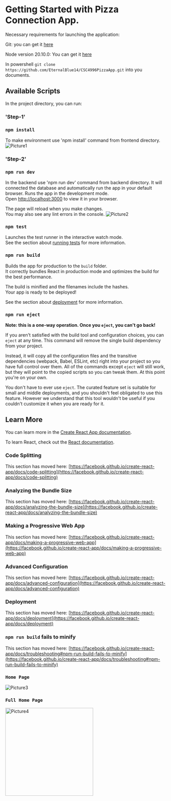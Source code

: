 # Getting Started with Pizza Connection App.
Necessary requirements for launching the application:

Git: you can get it [here](https://git-scm.com/download/win)

Node version 20.10.0: You can get it [here](https:://node.js.org/en/download/)

In powershell `git clone https://github.com/EternalBlue14/CSC4996PizzaApp.git` into you documents.


## Available Scripts

In the project directory, you can run:
### 'Step-1'
### `npm install`
To make environment use 'npm install' command from frontend directory.
![Picture1](https://github.com/EternalBlue14/CSC4996PizzaApp/assets/84642696/5d35e60e-ee26-4a71-afcd-c2a302d935d5)
### 'Step-2'
### `npm run dev`
In the backend use 'npm run dev' command from backend directory. It will connected the database and automatically run the app in your default browser.
Runs the app in the development mode.\
Open [http://localhost:3000](http://localhost:3000) to view it in your browser.

The page will reload when you make changes.\
You may also see any lint errors in the console.
![Picture2](https://github.com/EternalBlue14/CSC4996PizzaApp/assets/84642696/ac3b47c9-9c51-45f1-830e-42fdf326ccfb)



### `npm test`

Launches the test runner in the interactive watch mode.\
See the section about [running tests](https://facebook.github.io/create-react-app/docs/running-tests) for more information.

### `npm run build`

Builds the app for production to the `build` folder.\
It correctly bundles React in production mode and optimizes the build for the best performance.

The build is minified and the filenames include the hashes.\
Your app is ready to be deployed!

See the section about [deployment](https://facebook.github.io/create-react-app/docs/deployment) for more information.

### `npm run eject`

**Note: this is a one-way operation. Once you `eject`, you can't go back!**

If you aren't satisfied with the build tool and configuration choices, you can `eject` at any time. This command will remove the single build dependency from your project.

Instead, it will copy all the configuration files and the transitive dependencies (webpack, Babel, ESLint, etc) right into your project so you have full control over them. All of the commands except `eject` will still work, but they will point to the copied scripts so you can tweak them. At this point you're on your own.

You don't have to ever use `eject`. The curated feature set is suitable for small and middle deployments, and you shouldn't feel obligated to use this feature. However we understand that this tool wouldn't be useful if you couldn't customize it when you are ready for it.

## Learn More

You can learn more in the [Create React App documentation](https://facebook.github.io/create-react-app/docs/getting-started).

To learn React, check out the [React documentation](https://reactjs.org/).

### Code Splitting

This section has moved here: [https://facebook.github.io/create-react-app/docs/code-splitting](https://facebook.github.io/create-react-app/docs/code-splitting)

### Analyzing the Bundle Size

This section has moved here: [https://facebook.github.io/create-react-app/docs/analyzing-the-bundle-size](https://facebook.github.io/create-react-app/docs/analyzing-the-bundle-size)

### Making a Progressive Web App

This section has moved here: [https://facebook.github.io/create-react-app/docs/making-a-progressive-web-app](https://facebook.github.io/create-react-app/docs/making-a-progressive-web-app)

### Advanced Configuration

This section has moved here: [https://facebook.github.io/create-react-app/docs/advanced-configuration](https://facebook.github.io/create-react-app/docs/advanced-configuration)

### Deployment

This section has moved here: [https://facebook.github.io/create-react-app/docs/deployment](https://facebook.github.io/create-react-app/docs/deployment)

### `npm run build` fails to minify

This section has moved here: [https://facebook.github.io/create-react-app/docs/troubleshooting#npm-run-build-fails-to-minify](https://facebook.github.io/create-react-app/docs/troubleshooting#npm-run-build-fails-to-minify)

### `Home Page`
![Picture3](https://github.com/EternalBlue14/CSC4996PizzaApp/assets/84642696/87a30d78-5e5d-4c2d-9cdb-37e149c12d92)
### `Full Home Page`
<img width="275" alt="Picture4" src="https://github.com/EternalBlue14/CSC4996PizzaApp/assets/84642696/ecd5bf03-3b15-455c-b135-155a4b7a7612">



